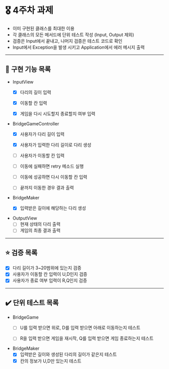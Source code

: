 # 🎖️ 4주차 과제
- 이미 구현된 클래스를 최대한 이용
- 각 클래스의 모든 메서드에 단위 테스트 작성 (Input, Output 제외)
- 검증은 Input에서 끝내고, 나머지 검증은 테스트 코드로 확인
- Input에서 Exception을 발생 시키고 Application에서 에러 메시지 출력

---
## 🚀 구현 기능 목록
- InputView
  - [x] 다리의 길이 입력
  - [x] 이동할 칸 입력
  - [x] 게임을 다시 시도할지 종료할지 여부 입력


- BridgeGameController
  - [x] 사용자가 다리 길이 입력
  - [x] 사용자가 입력한 다리 길이로 다리 생성
  - [ ] 사용자가 이동할 칸 입력
  - [ ] 이동에 실패하면 retry 메소드 실행
  - [ ] 이동에 성공하면 다시 이동할 칸 입력
  - [ ] 끝까지 이동한 경우 결과 출력


- BridgeMaker
  - [x] 입력받은 길이에 해당하는 다리 생성


- OutputView
  - [ ] 현재 상태의 다리 출력
  - [ ] 게임의 최종 결과 출력

---
## ⭐️ 검증 목록

- [x] 다리 길이가 3~20범위에 있는지 검증
- [x] 사용자가 이동할 칸 입력이 U,D인지 검증
- [x] 사용자가 종료 여부 입력이 R,Q인지 검증

---
## ✔️ 단위 테스트 목록
- BridgeGame
  - [ ] U를 입력 받으면 위로, D를 입력 받으면 아래로 이동하는지 테스트
  - [ ] R을 입력 받으면 게임을 재시작, Q를 입력 받으면 게임 종료하는지 테스트


- BridgeMaker
  - [x] 입력받은 길이와 생성된 다리의 길이가 같은지 테스트
  - [x] 칸의 정보가 U,D만 있는지 테스트